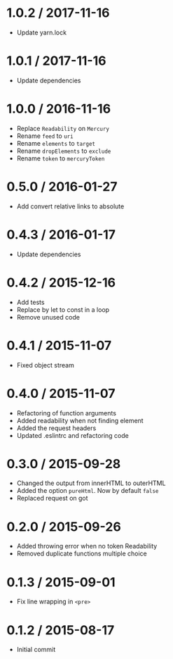 1.0.2 / 2017-11-16
==================
- Update yarn.lock

1.0.1 / 2017-11-16
==================
- Update dependencies

1.0.0 / 2016-11-16
==================
- Replace `Readability` on `Mercury`
- Rename `feed` to `uri`
- Rename `elements` to `target`
- Rename `dropElements` to `exclude`
- Rename `token` to `mercuryToken`

0.5.0 / 2016-01-27
==================
- Add convert relative links to absolute

0.4.3 / 2016-01-17
==================
- Update dependencies

0.4.2 / 2015-12-16
==================
- Add tests
- Replace by let to const in a loop
- Remove unused code

0.4.1 / 2015-11-07
==================
- Fixed object stream

0.4.0 / 2015-11-07
==================
- Refactoring of function arguments
- Added readability when not finding element
- Added the request headers
- Updated .eslintrc and refactoring code

0.3.0 / 2015-09-28
==================
- Changed the output from innerHTML to outerHTML
- Added the option `pureHtml`. Now by default `false`
- Replaced request on got

0.2.0 / 2015-09-26
==================
- Added throwing error when no token Readability
- Removed duplicate functions multiple choice

0.1.3 / 2015-09-01
==================
- Fix line wrapping in `<pre>`

0.1.2 / 2015-08-17
==================
- Initial commit
